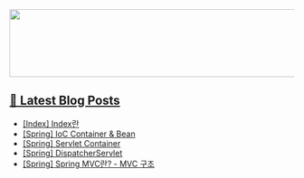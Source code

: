 <a href="https://github.com/devxb/gitanimals">
<img
  src="https://render.gitanimals.org/lines/hyunjong-96"
  width="600"
  height="120"
/>

## 📕 Latest Blog Posts

</a><ul><li><a href='https://hyunjong96.tistory.com/25' target='_blank'>[Index] Index란</a></li><li><a href='https://hyunjong96.tistory.com/24' target='_blank'>[Spring] IoC Container &amp; Bean</a></li><li><a href='https://hyunjong96.tistory.com/23' target='_blank'>[Spring] Servlet Container</a></li><li><a href='https://hyunjong96.tistory.com/22' target='_blank'>[Spring] DispatcherServlet</a></li><li><a href='https://hyunjong96.tistory.com/21' target='_blank'>[Spring] Spring MVC란? - MVC 구조</a></li></ul>